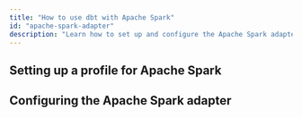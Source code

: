 ```yaml
---
title: "How to use dbt with Apache Spark"
id: "apache-spark-adapter"
description: "Learn how to set up and configure the Apache Spark adapter."
---
```


## Setting up a profile for Apache Spark

## Configuring the Apache Spark adapter
